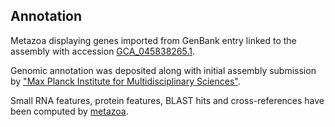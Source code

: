 **Annotation**
----------

Metazoa displaying genes imported from GenBank entry linked to the assembly with accession [GCA\_045838265.1](http://www.ebi.ac.uk/ena/data/view/GCA_045838265.1).

Genomic annotation was deposited along with initial assembly submission by ["Max Planck Institute for Multidisciplinary Sciences"](https://www.mpinat.mpg.de/rink).

Small RNA features, protein features, BLAST hits and cross-references have been
computed by [metazoa](https://metazoa.ensembl.org/info/genome/annotation/index.html).
